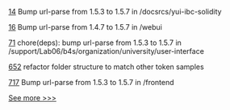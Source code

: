 
[14](https://github.com/hyperledger-labs/yui-docs/pull/14) Bump url-parse from 1.5.3 to 1.5.7 in /docsrcs/yui-ibc-solidity

[16](https://github.com/hyperledger-labs/citizens-pulse/pull/16) Bump url-parse from 1.4.7 to 1.5.7 in /webui

[71](https://github.com/hyperledger-labs/university-course/pull/71) chore(deps): bump url-parse from 1.5.3 to 1.5.7 in /support/Lab06/b4s/organization/university/user-interface

[652](https://github.com/hyperledger/fabric-samples/pull/652) refactor folder structure to match other token samples

[717](https://github.com/hyperledger-labs/business-partner-agent/pull/717) Bump url-parse from 1.5.3 to 1.5.7 in /frontend


[See more >>>](https://start-here.hyperledger.org/pull-requests)

